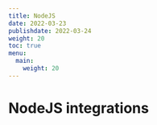 ```yaml
---
title: NodeJS 
date: 2022-03-23
publishdate: 2022-03-24
weight: 20
toc: true
menu:
  main:
    weight: 20
---
```


# NodeJS integrations
